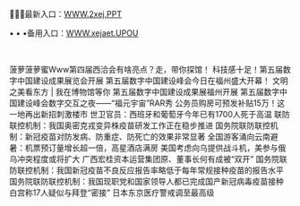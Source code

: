 <p>
	🚙🚙🚙最新入口：<a href="http://www.baidu.com/link?url=6MA2SWnO3Raqke39an_0PUxosM6ZrUGzi1BN9tNnlPW&wd">WWW.2xej.PPT</a> 
	<p>
		▪
▪
▪备用入口：<a href="http://www.baidu.com/link?url=6MA2SWnO3Raqke39an_0PUxosM6ZrUGzi1BN9tNnlPW&wd">WWW.xejaet.UPOU</a> 
	</p>
	<p>
		<br />
	</p>
	<p>
		菠萝菠萝蜜Www第四届西洽会有啥亮点？走，带你探馆！
科技感十足！第五届数字中国建设成果展览会开展
第五届数字中国建设峰会今日在福州盛大开幕！
文明之美看东方 | 我在博物馆等你
第五届数字中国建设成果展福州开展
第五届数字中国建设峰会数字交互之夜——“福元宇宙”RAR秀
公务员购房可预发补贴15万！这一地再出新招刺激楼市
世卫官员：西班牙和葡萄牙今年已有1700人死于高温
联防联控机制：我国奥密克戎变异株疫苗研发工作正在稳步推进
国务院联防联控机制：新冠疫苗对防发病、防重症、防死亡的效果非常显著
全国游客涌向云南避暑：机票预订量增长超一倍，高星酒店满房
美国考虑向乌提供战斗机，美参与俄乌冲突程度或将扩大
广西宏桂资本运营集团原、董事长何有成被“双开”
国务院联防联控机制：我国新冠疫苗不良反应报告率略低于每年常规接种疫苗的报告水平
国务院联防联控机制：我国现职党和国家领导人都已完成国产新冠病毒疫苗接种
白宫称17人疑似与拜登“密接”  日本东京医疗警戒调至最高级
	</p>
